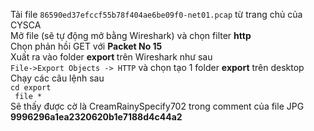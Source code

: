 Tải file <code>86590ed37efccf55b78f404ae6be09f0-net01.pcap</code> từ trang chủ của CYSCA<br/>
Mở file (sẽ tự động mở bằng Wireshark) và chọn filter <strong>http</strong><br/>
Chọn phản hồi GET với <strong> Packet No 15</strong><br/>
Xuất ra vào folder <strong>export </strong>trên Wireshark như sau<br/>
<code>File->Export Objects -> HTTP</code> và chọn tạo 1 folder <strong>export</strong> trên desktop<br/>
Chạy các câu lệnh sau<br/>
<code>cd export</code><br/><code>
file *
</code><br/>
Sẽ thấy được cờ là </code>CreamRainySpecify702</code> trong comment của file JPG <strong>9996296a1ea2320620b1e7188d4c44a2</strong>